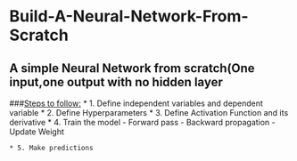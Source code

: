 # Build-A-Neural-Network-From-Scratch

## A simple Neural Network from scratch(One input,one output with no hidden layer

###<u>Steps to follow:</u>
    * 1. Define independent variables and dependent variable
    * 2. Define Hyperparameters
    * 3. Define Activation Function and its derivative
    * 4. Train the model
        - Forward pass
        - Backward propagation
        - Update Weight
        
    * 5. Make predictions

